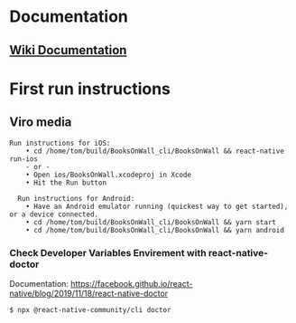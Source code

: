 # Documentation 

## [Wiki Documentation](/wiki/Home)

# First run instructions
## Viro media
```
Run instructions for iOS:
    • cd /home/tom/build/BooksOnWall_cli/BooksOnWall && react-native run-ios
    - or -
    • Open ios/BooksOnWall.xcodeproj in Xcode
    • Hit the Run button

  Run instructions for Android:
    • Have an Android emulator running (quickest way to get started), or a device connected.
    • cd /home/tom/build/BooksOnWall_cli/BooksOnWall && yarn start
    • cd /home/tom/build/BooksOnWall_cli/BooksOnWall && yarn android

```
### Check Developer Variables Envirement with react-native-doctor

Documentation: https://facebook.github.io/react-native/blog/2019/11/18/react-native-doctor

```
$ npx @react-native-community/cli doctor

```
